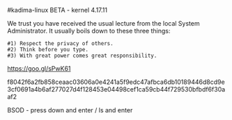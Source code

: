 #kadima-linux BETA - kernel 4.17.11

We trust you have received the usual lecture from the local System
Administrator. It usually boils down to these three things:

    #1) Respect the privacy of others.
    #2) Think before you type.
    #3) With great power comes great responsibility.

https://goo.gl/sPwK61

f8042f6a2fb858ceaac03606a0e4241a5f9edc47afbca6db10189446d8cd9e3cf0691a4b6af277027d4f128453e04498cef1ca59cb44f729530bfbdf6f30aaf2

BSOD - press down and enter / ls and enter
